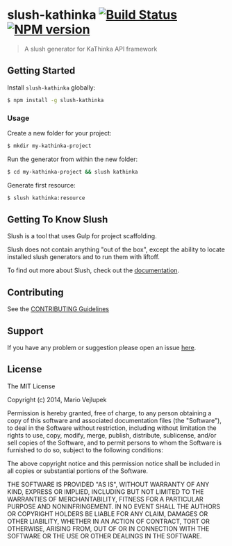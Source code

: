 # slush-kathinka [![Build Status](https://secure.travis-ci.org/Wercajk/slush-kathinka.png?branch=master)](https://travis-ci.org/Wercajk/slush-kathinka) [![NPM version](https://badge-me.herokuapp.com/api/npm/slush-kathinka.png)](http://badges.enytc.com/for/npm/slush-kathinka)

> A slush generator for KaThinka API framework


## Getting Started

Install `slush-kathinka` globally:

```bash
$ npm install -g slush-kathinka
```

### Usage

Create a new folder for your project:

```bash
$ mkdir my-kathinka-project
```

Run the generator from within the new folder:

```bash
$ cd my-kathinka-project && slush kathinka
```

Generate first resource:

```bash
$ slush kathinka:resource
```


## Getting To Know Slush

Slush is a tool that uses Gulp for project scaffolding.

Slush does not contain anything "out of the box", except the ability to locate installed slush generators and to run them with liftoff.

To find out more about Slush, check out the [documentation](https://github.com/klei/slush).

## Contributing

See the [CONTRIBUTING Guidelines](https://github.com/Wercajk/slush-kathinka/blob/master/CONTRIBUTING.md)

## Support
If you have any problem or suggestion please open an issue [here](https://github.com/Wercajk/slush-kathinka/issues).

## License

The MIT License

Copyright (c) 2014, Mario Vejlupek

Permission is hereby granted, free of charge, to any person
obtaining a copy of this software and associated documentation
files (the "Software"), to deal in the Software without
restriction, including without limitation the rights to use,
copy, modify, merge, publish, distribute, sublicense, and/or sell
copies of the Software, and to permit persons to whom the
Software is furnished to do so, subject to the following
conditions:

The above copyright notice and this permission notice shall be
included in all copies or substantial portions of the Software.

THE SOFTWARE IS PROVIDED "AS IS", WITHOUT WARRANTY OF ANY KIND,
EXPRESS OR IMPLIED, INCLUDING BUT NOT LIMITED TO THE WARRANTIES
OF MERCHANTABILITY, FITNESS FOR A PARTICULAR PURPOSE AND
NONINFRINGEMENT. IN NO EVENT SHALL THE AUTHORS OR COPYRIGHT
HOLDERS BE LIABLE FOR ANY CLAIM, DAMAGES OR OTHER LIABILITY,
WHETHER IN AN ACTION OF CONTRACT, TORT OR OTHERWISE, ARISING
FROM, OUT OF OR IN CONNECTION WITH THE SOFTWARE OR THE USE OR
OTHER DEALINGS IN THE SOFTWARE.
